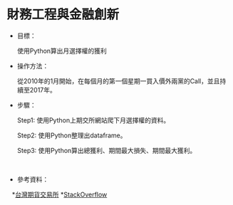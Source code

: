 # 財務工程與金融創新

* 目標：

    使用Python算出月選擇權的獲利



* 操作方法：

    從2010年的1月開始，在每個月的第一個星期一買入價外兩黨的Call，並且持續至2017年。



* 步驟：

    Step1: 使用Python上期交所網站爬下月選擇權的資料。

    Step2: 使用Python整理出dataframe。

    Step3: 使用Python算出總獲利、期間最大損失、期間最大獲利。
    
    
* 參考資料：
    
    *[台灣期貨交易所](http://www.taifex.com.tw/chinese/3/3_2_1.asp)
    *[StackOverflow](https://stackoverflow.com/)
